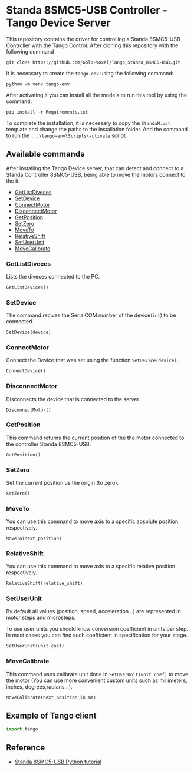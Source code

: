 # Standa 8SMC5-USB Controller - Tango Device Server

This repository contains the driver for controlling a Standa 8SMC5-USB Controller with the Tango Control. After cloning this repository with the following command

```
git clone https://github.com/Golp-Voxel/Tango_Standa_8SMC5-USB.git
```

It is necessary to create the `tango-env` using the following command:

```
python -m venv tango-env
```

After activating it you can install all the models to run this tool by using the command:

```
pip install -r Requirements.txt
```

To complete the installation, it is necessary to copy the `StandaM.bat` template and change the paths to the installation folder. And the command to run the `...\tango-env\Scripts\activate` script. 

## Available commands

After installing the Tango Device server, that can detect and connect to a Standa Controller 8SMC5-USB, being able to move the motors connect to the it.

- [GetListDiveces](#GetListDiveces)
- [SetDevice](#SetDevice)
- [ConnectMotor](#ConnectMotor)
- [DisconnectMotor](#DisconnectMotor)
- [GetPosition](#GetPosition)
- [SetZero](#SetZero)
- [MoveTo](#MoveTo)
- [RelativeShift](#RelativeShift)
- [SetUserUnit](#SetUserUnit)
- [MoveCalibrate](#MoveCalibrate)

### GetListDiveces

Lists the diveces connected to the PC.

```python
GetListDevices()
```

### SetDevice

The command recives the SerialCOM number of the device(`int`) to be connected. 

```python
SetDevice(device)
```

### ConnectMotor

Connect the Device that was set using the function `SetDevice(device)`.

```python
ConnectDevice()
```

### DisconnectMotor

Disconnects the device that is connected to the server.

```python
DisconnectMotor()
```

### GetPosition

This command returns the current position of the the motor connected to the controller Standa 8SMC5-USB.

```python
GetPosition()
```

### SetZero

Set the current position us the origin (to zero).

```python
SetZero()
```

### MoveTo

You can use this command to move axis to a specific absolute position respectively.

```python
MoveTo(next_position)
```

### RelativeShift

You can use this command to move axis to a specific relative position respectively.


```python
RelativeShift(relative_shift)
```

### SetUserUnit

By default all values (position, speed, acceleration…) are represented in motor steps and microsteps. 

To use user units you should know conversion coefficient in units per step. In most cases you can find such coefficient in specification for your stage.


```python
SetUserUnit(unit_coef)
```

### MoveCalibrate

This command uses calibrate unit done in `SetUserUnit(unit_coef)` to move the motor (You can use more convenient custom units such as millimeters, inches, degrees,radians...).

```python
MoveCalibrate(next_position_in_mm)
```


## Example of Tango client 

```python
import tango
```


## Reference 

- [Standa 8SMC5-USB Python tutorial](https://files.xisupport.com/other_files/JupyterNotebook/Standa_8SMC5_USB_Python_tutorial.html)